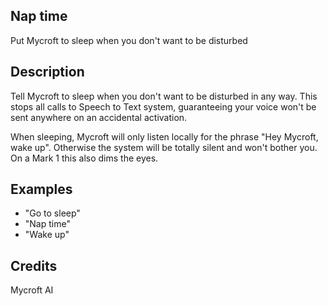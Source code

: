 ## Nap time
Put Mycroft to sleep when you don't want to be disturbed

## Description 
Tell Mycroft to sleep when you don't want to be disturbed in any way.
This stops all calls to Speech to Text system, guaranteeing your voice won't
be sent anywhere on an accidental activation.

When sleeping, Mycroft will only listen locally for the phrase "Hey Mycroft,
wake up". Otherwise the system will be totally silent and won't bother you.
On a Mark 1 this also dims the eyes.

## Examples 
* "Go to sleep"
* "Nap time"
* "Wake up"

## Credits 
Mycroft AI


